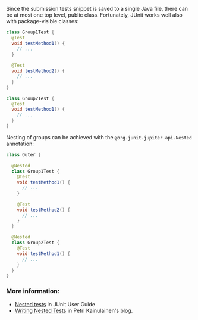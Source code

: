Since the submission tests snippet is saved to a single Java file, there can be at most one top level, public class. Fortunately, JUnit works well also with package-visible classes:

```java
class Group1Test {
  @Test
  void testMethod1() {
    // ...
  }
  
  @Test
  void testMethod2() {
    // ...
  }
}

class Group2Test {
  @Test
  void testMethod1() {
    // ...
  }
}
```

Nesting of groups can be achieved with the `@org.junit.jupiter.api.Nested` annotation:

```java
class Outer {
  
  @Nested
  class Group1Test {
    @Test
    void testMethod1() {
      // ...
    }

    @Test
    void testMethod2() {
      // ...
    }
  }

  @Nested
  class Group2Test {
    @Test
    void testMethod1() {
      // ...
    }
  }
}
```

### More information:

- [Nested tests](https://junit.org/junit5/docs/current/user-guide/#writing-tests-nested) in JUnit User Guide
- [Writing Nested Tests](https://www.petrikainulainen.net/programming/testing/junit-5-tutorial-writing-nested-tests/) in Petri Kainulainen's blog.
